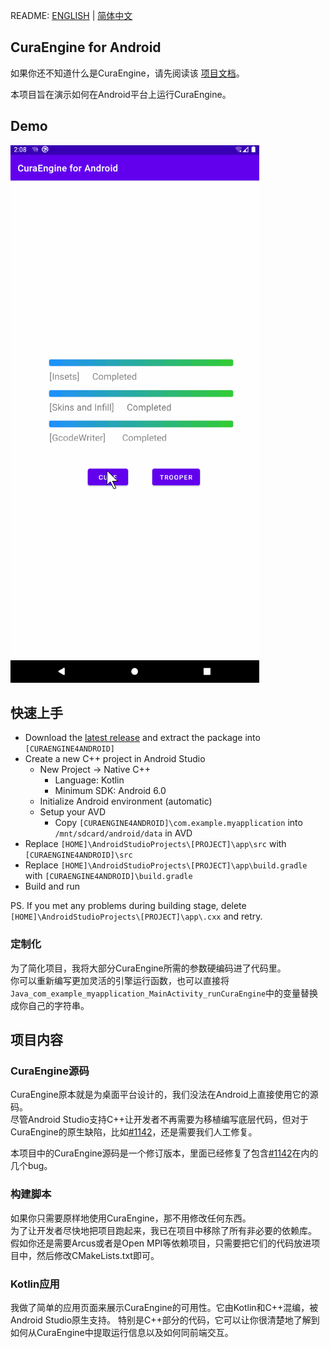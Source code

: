 README: [ENGLISH](https://github.com/alexwoo1900/curaengine4android/blob/main/README.md) | [简体中文](https://github.com/alexwoo1900/curaengine4android/blob/main/README_CN.md)

## CuraEngine for Android

如果你还不知道什么是CuraEngine，请先阅读该 [项目文档](https://github.com/Ultimaker/CuraEngine)。  

本项目旨在演示如何在Android平台上运行CuraEngine。

## Demo

![CuraEngine for Android](https://github.com/alexwoo1900/curaengine4android/blob/main/docs/assets/curaengine4android.gif)

## 快速上手

- Download the [latest release](https://github.com/alexwoo1900/curaengine4android/archive/refs/heads/main.zip) and extract the package into `[CURAENGINE4ANDROID]`
- Create a new C++ project in Android Studio
    - New Project -> Native C++
        - Language: Kotlin
        - Minimum SDK: Android 6.0
    - Initialize Android environment (automatic)
    - Setup your AVD
        - Copy `[CURAENGINE4ANDROID]\com.example.myapplication` into `/mnt/sdcard/android/data` in AVD
- Replace `[HOME]\AndroidStudioProjects\[PROJECT]\app\src` with `[CURAENGINE4ANDROID]\src`
- Replace `[HOME]\AndroidStudioProjects\[PROJECT]\app\build.gradle` with `[CURAENGINE4ANDROID]\build.gradle`
- Build and run

PS.
If you met any problems during building stage, delete `[HOME]\AndroidStudioProjects\[PROJECT]\app\.cxx` and retry.

### 定制化

为了简化项目，我将大部分CuraEngine所需的参数硬编码进了代码里。  
你可以重新编写更加灵活的引擎运行函数，也可以直接将`Java_com_example_myapplication_MainActivity_runCuraEngine`中的变量替换成你自己的字符串。

## 项目内容

### CuraEngine源码

CuraEngine原本就是为桌面平台设计的，我们没法在Android上直接使用它的源码。  
尽管Android Studio支持C++让开发者不再需要为移植编写底层代码，但对于CuraEngine的原生缺陷，比如[#1142](https://github.com/Ultimaker/CuraEngine/issues/1142)，还是需要我们人工修复。  

本项目中的CuraEngine源码是一个修订版本，里面已经修复了包含[#1142](https://github.com/Ultimaker/CuraEngine/issues/1142)在内的几个bug。

### 构建脚本

如果你只需要原样地使用CuraEngine，那不用修改任何东西。  
为了让开发者尽快地把项目跑起来，我已在项目中移除了所有非必要的依赖库。  
假如你还是需要Arcus或者是Open MPI等依赖项目，只需要把它们的代码放进项目中，然后修改CMakeLists.txt即可。

### Kotlin应用

我做了简单的应用页面来展示CuraEngine的可用性。它由Kotlin和C++混编，被Android Studio原生支持。
特别是C++部分的代码，它可以让你很清楚地了解到如何从CuraEngine中提取运行信息以及如何同前端交互。
